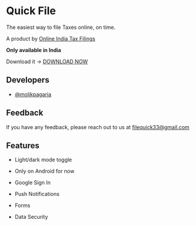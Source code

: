 # Quick File

The easiest way to file Taxes online, on time.

A product by [Online India Tax Filings](https://onlineindiataxfilings.net)

**Only available in India**

Download it -> [DOWNLOAD NOW](https://play.google.com/store/apps/details?id=com.gmail.onlineindiataxfilings.makeonlineindiataxfilings&hl=en_IN&gl=US)

## Developers

- [@molikpagaria](https://github.com/MolikPagaria)

## Feedback

If you have any feedback, please reach out to us at filequick33@gmail.com

## Features

- Light/dark mode toggle

- Only on Android for now

- Google Sign In

- Push Notifications

- Forms

- Data Security

